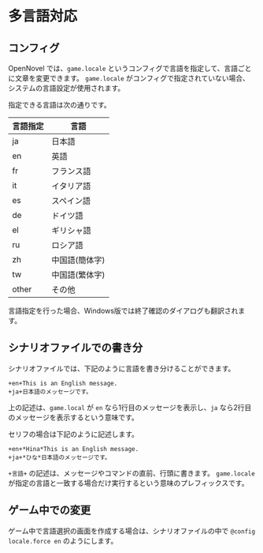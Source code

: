 多言語対応
==========

## コンフィグ

OpenNovel では、`game.locale` というコンフィグで言語を指定して、言語ごとに文章を変更できます。
`game.locale` がコンフィグで指定されていない場合、システムの言語設定が使用されます。

指定できる言語は次の通りです。

|言語指定 |言語          |
|---------|--------------|
|ja       |日本語        |
|en       |英語          |
|fr       |フランス語    |
|it       |イタリア語    |
|es       |スペイン語    |
|de       |ドイツ語      |
|el       |ギリシャ語    |
|ru       |ロシア語      |
|zh       |中国語(簡体字)|
|tw       |中国語(繁体字)|
|other    |その他        |

言語指定を行った場合、Windows版では終了確認のダイアログも翻訳されます。

## シナリオファイルでの書き分

シナリオファイルでは、下記のように言語を書き分けることができます。

```
+en+This is an English message.
+ja+日本語のメッセージです。
```

上の記述は、`game.local` が `en` なら1行目のメッセージを表示し、`ja` なら2行目のメッセージを表示するという意味です。

セリフの場合は下記のように記述します。

```
+en+*Hina*This is an English message.
+ja+*ひな*日本語のメッセージです。
```

`+言語+` の記述は、メッセージやコマンドの直前、行頭に書きます。
`game.locale` が指定の言語と一致する場合だけ実行するという意味のプレフィックスです。

## ゲーム中での変更

ゲーム中で言語選択の画面を作成する場合は、シナリオファイルの中で `@config locale.force en` のようにします。
